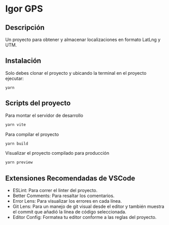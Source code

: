 # Igor GPS

## Descripción

Un proyecto para obtener y almacenar localizaciones en formato LatLng y UTM.

## Instalación

Solo debes clonar el proyecto y ubicando la terminal en el proyecto ejecutar:
```
yarn
```

## Scripts del proyecto

Para montar el servidor de desarrollo
```bash
yarn vite
```

Para compilar el proyecto
```bash
yarn build
```

Visualizar el proyecto compilado para producción
```bash
yarn preview
```

## Extensiones Recomendadas de VSCode

- ESLint: Para correr el linter del proyecto.
- Better Comments: Para resaltar los comentarios.
- Error Lens: Para visualizar los errores en cada línea.
- Git Lens: Para un manejo de git visual desde el editor y también muestra el commit que añadió la línea de código seleccionada.
- Editor Config: Formatea tu editor conforme a las reglas del proyecto.
